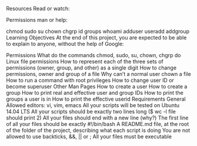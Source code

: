 Resources
Read or watch:

Permissions
man or help:

chmod
sudo
su
chown
chgrp
id
groups
whoami
adduser
useradd
addgroup
Learning Objectives
At the end of this project, you are expected to be able to explain to anyone, without the help of Google:

Permissions
What do the commands chmod, sudo, su, chown, chgrp do
Linux file permissions
How to represent each of the three sets of permissions (owner, group, and other) as a single digit
How to change permissions, owner and group of a file
Why can’t a normal user chown a file
How to run a command with root privileges
How to change user ID or become superuser
Other Man Pages
How to create a user
How to create a group
How to print real and effective user and group IDs
How to print the groups a user is in
How to print the effective userid
Requirements
General
Allowed editors: vi, vim, emacs
All your scripts will be tested on Ubuntu 14.04 LTS
All your scripts should be exactly two lines long ($ wc -l file should print 2)
All your files should end with a new line (why?)
The first line of all your files should be exactly #!/bin/bash
A README.md file, at the root of the folder of the project, describing what each script is doing
You are not allowed to use backticks, &&, || or ;
All your files must be executable